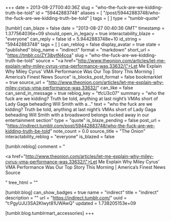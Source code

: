 +++
date = 2013-08-27T00:40:36Z
slug = "who-the-fuck-are-we-kidding-truth-be-told"
id = "59442883748"
aliases = [ "/post/59442883748/who-the-fuck-are-we-kidding-truth-be-told" ]
tags = [ ]
type = "tumblr-quote"

[tumblr]
can_blaze = false
date = "2013-08-27 00:40:36 GMT"
timestamp = 1.377564036e+09
should_open_in_legacy = true
interactability_blaze = "everyone"
can_reply = false
id = 5.9442883748e+10
id_string = "59442883748"
tags = [ ]
can_reblog = false
display_avatar = true
state = "published"
blog_name = "indirect"
format = "markdown"
short_url = "https://tmblr.co/ZY3jbytN4coa"
slug = "who-the-fuck-are-we-kidding-truth-be-told"
source = "<a href=\"http://www.theonion.com/articles/let-me-explain-why-miley-cyrus-vma-performance-was,33632/\">Let Me Explain Why Miley Cyrus’ VMA Performance Was Our Top Story This Morning | America&rsquo;s Finest News Source</a>"
is_blocks_post_format = false
bookmarklet = true
source_url = "http://www.theonion.com/articles/let-me-explain-why-miley-cyrus-vma-performance-was,33632/"
can_like = false
can_send_in_message = true
reblog_key = "tfcU3c07"
summary = "who the fuck are we kidding? Truth be told, anything at last night’s VMAs short of Lady Gaga beheading Will Smith with a..."
text = "who the fuck are we kidding? Truth be told, anything at last night’s VMAs short of Lady Gaga beheading Will Smith with a broadsword belongs tucked away in our entertainment section"
type = "quote"
is_blaze_pending = false
post_url = "https://indirect.tumblr.com/post/59442883748/who-the-fuck-are-we-kidding-truth-be-told"
note_count = 0.0
source_title = "The Onion"
interactability_reblog = "everyone"
is_blazed = false

[tumblr.reblog]
comment = "<p><a href=\"http://www.theonion.com/articles/let-me-explain-why-miley-cyrus-vma-performance-was,33632/\">Let Me Explain Why Miley Cyrus’ VMA Performance Was Our Top Story This Morning | America’s Finest News Source</a></p>"
tree_html = ""

[tumblr.blog]
can_show_badges = true
name = "indirect"
title = "indirect"
description = ""
url = "https://indirect.tumblr.com/"
uuid = "t:PgyUJU3SA2Klwyt81UWAwQ"
updated = 1.738205153e+09

[tumblr.blog.tumblrmart_accessories]
+++
